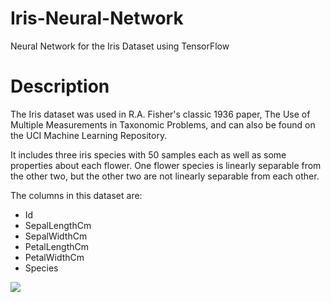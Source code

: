 # Iris-Neural-Network
Neural Network for the Iris Dataset using TensorFlow

<h1>Description</h1>

The Iris dataset was used in R.A. Fisher's classic 1936 paper, The Use of Multiple Measurements in Taxonomic Problems, and can also be found on the UCI Machine Learning Repository.

It includes three iris species with 50 samples each as well as some properties about each flower. One flower species is linearly separable from the other two, but the other two are not linearly separable from each other.

The columns in this dataset are:

- Id
- SepalLengthCm
- SepalWidthCm
- PetalLengthCm
- PetalWidthCm
- Species

<img src='https://media.licdn.com/mpr/mpr/shrinknp_800_800/AAEAAQAAAAAAAAgqAAAAJDU5ZjM1YTVkLTNmYzUtNGNmZS05ZmJmLTk4ZjU2YWU0MDY2Zg.png'>
